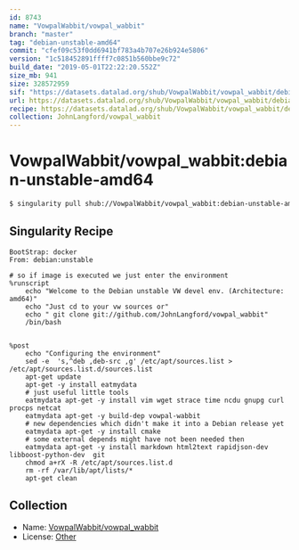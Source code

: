 ```yaml
---
id: 8743
name: "VowpalWabbit/vowpal_wabbit"
branch: "master"
tag: "debian-unstable-amd64"
commit: "cfef09c53f0dd6941bf783a4b707e26b924e5806"
version: "1c518452891ffff7c0851b560bbe9c72"
build_date: "2019-05-01T22:22:20.552Z"
size_mb: 941
size: 328572959
sif: "https://datasets.datalad.org/shub/VowpalWabbit/vowpal_wabbit/debian-unstable-amd64/2019-05-01-cfef09c5-1c518452/1c518452891ffff7c0851b560bbe9c72.simg"
url: https://datasets.datalad.org/shub/VowpalWabbit/vowpal_wabbit/debian-unstable-amd64/2019-05-01-cfef09c5-1c518452/
recipe: https://datasets.datalad.org/shub/VowpalWabbit/vowpal_wabbit/debian-unstable-amd64/2019-05-01-cfef09c5-1c518452/Singularity
collection: JohnLangford/vowpal_wabbit
---
```


# VowpalWabbit/vowpal_wabbit:debian-unstable-amd64

```bash
$ singularity pull shub://VowpalWabbit/vowpal_wabbit:debian-unstable-amd64
```

## Singularity Recipe

```singularity
BootStrap: docker
From: debian:unstable

# so if image is executed we just enter the environment
%runscript
    echo "Welcome to the Debian unstable VW devel env. (Architecture: amd64)"
    echo "Just cd to your vw sources or"
    echo " git clone git://github.com/JohnLangford/vowpal_wabbit"
    /bin/bash


%post
    echo "Configuring the environment"
    sed -e  's,^deb ,deb-src ,g' /etc/apt/sources.list > /etc/apt/sources.list.d/sources.list
    apt-get update
    apt-get -y install eatmydata
    # just useful little tools
    eatmydata apt-get -y install vim wget strace time ncdu gnupg curl procps netcat
    eatmydata apt-get -y build-dep vowpal-wabbit
    # new dependencies which didn't make it into a Debian release yet
    eatmydata apt-get -y install cmake
    # some external depends might have not been needed then
    eatmydata apt-get -y install markdown html2text rapidjson-dev libboost-python-dev  git
    chmod a+rX -R /etc/apt/sources.list.d
    rm -rf /var/lib/apt/lists/*
    apt-get clean
```

## Collection

 - Name: [VowpalWabbit/vowpal_wabbit](https://github.com/VowpalWabbit/vowpal_wabbit)
 - License: [Other](None)

